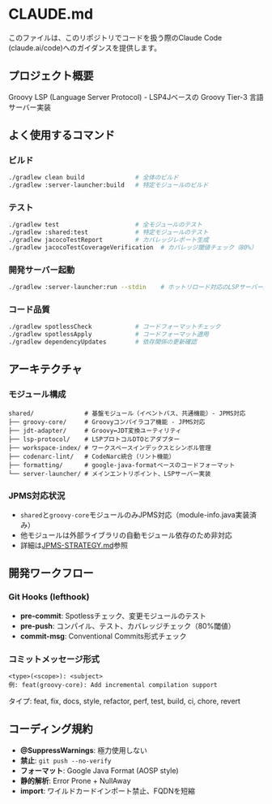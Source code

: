 # CLAUDE.md

このファイルは、このリポジトリでコードを扱う際のClaude Code (claude.ai/code)へのガイダンスを提供します。

## プロジェクト概要

Groovy LSP (Language Server Protocol) - LSP4Jベースの Groovy Tier-3 言語サーバー実装

## よく使用するコマンド

### ビルド
```bash
./gradlew clean build              # 全体のビルド
./gradlew :server-launcher:build   # 特定モジュールのビルド
```

### テスト
```bash
./gradlew test                     # 全モジュールのテスト
./gradlew :shared:test             # 特定モジュールのテスト
./gradlew jacocoTestReport         # カバレッジレポート生成
./gradlew jacocoTestCoverageVerification  # カバレッジ閾値チェック（80%）
```

### 開発サーバー起動
```bash
./gradlew :server-launcher:run --stdin    # ホットリロード対応のLSPサーバー起動
```

### コード品質
```bash
./gradlew spotlessCheck            # コードフォーマットチェック
./gradlew spotlessApply            # コードフォーマット適用
./gradlew dependencyUpdates        # 依存関係の更新確認
```

## アーキテクチャ

### モジュール構成
```
shared/              # 基盤モジュール（イベントバス、共通機能）- JPMS対応
├── groovy-core/     # Groovyコンパイラコア機能 - JPMS対応
├── jdt-adapter/     # Groovy↔JDT変換ユーティリティ
├── lsp-protocol/    # LSPプロトコルDTOとアダプター
├── workspace-index/ # ワークスペースインデックスとシンボル管理
├── codenarc-lint/   # CodeNarc統合（リント機能）
├── formatting/      # google-java-formatベースのコードフォーマット
└── server-launcher/ # メインエントリポイント、LSPサーバー実装
```

### JPMS対応状況
- `shared`と`groovy-core`モジュールのみJPMS対応（module-info.java実装済み）
- 他モジュールは外部ライブラリの自動モジュール依存のため非対応
- 詳細は[JPMS-STRATEGY.md](docs/JPMS-STRATEGY.md)参照

## 開発ワークフロー

### Git Hooks (lefthook)
- **pre-commit**: Spotlessチェック、変更モジュールのテスト
- **pre-push**: コンパイル、テスト、カバレッジチェック（80%閾値）
- **commit-msg**: Conventional Commits形式チェック

### コミットメッセージ形式
```
<type>(<scope>): <subject>
例: feat(groovy-core): Add incremental compilation support
```

タイプ: feat, fix, docs, style, refactor, perf, test, build, ci, chore, revert

## コーディング規約

- **@SuppressWarnings**: 極力使用しない
- **禁止**: `git push --no-verify`
- **フォーマット**: Google Java Format (AOSP style)
- **静的解析**: Error Prone + NullAway
- **import**: ワイルドカードインポート禁止、FQDNを短縮
